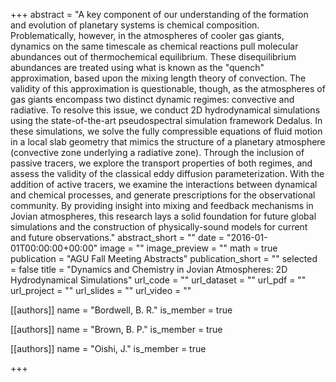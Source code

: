 +++
abstract = "A key component of our understanding of the formation and evolution of planetary systems is chemical composition. Problematically, however, in the atmospheres of cooler gas giants, dynamics on the same timescale as chemical reactions pull molecular abundances out of thermochemical equilibrium. These disequilibrium abundances are treated using what is known as the \"quench\" approximation, based upon the mixing length theory of convection. The validity of this approximation is questionable, though, as the atmospheres of gas giants encompass two distinct dynamic regimes: convective and radiative. To resolve this issue, we conduct 2D hydrodynamical simulations using the state-of-the-art pseudospectral simulation framework Dedalus. In these simulations, we solve the fully compressible equations of fluid motion in a local slab geometry that mimics the structure of a planetary atmosphere (convective zone underlying a radiative zone). Through the inclusion of passive tracers, we explore the transport properties of both regimes, and assess the validity of the classical eddy diffusion parameterization. With the addition of active tracers, we examine the interactions between dynamical and chemical processes, and generate prescriptions for the observational community. By providing insight into mixing and feedback mechanisms in Jovian atmospheres, this research lays a solid foundation for future global simulations and the construction of physically-sound models for current and future observations."
abstract_short = ""
date = "2016-01-01T00:00:00+00:00"
image = ""
image_preview = ""
math = true
publication = "AGU Fall Meeting Abstracts"
publication_short = ""
selected = false
title = "Dynamics and Chemistry in Jovian Atmospheres: 2D Hydrodynamical Simulations"
url_code = ""
url_dataset = ""
url_pdf = ""
url_project = ""
url_slides = ""
url_video = ""



[[authors]]
    name = "Bordwell, B. R."
    is_member = true


[[authors]]
    name = "Brown, B. P."
    is_member = true


[[authors]]
    name = "Oishi, J."
    is_member = true

+++
 